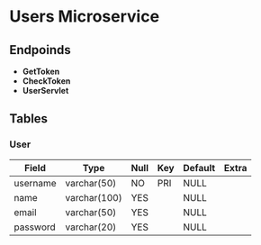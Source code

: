 # Users Microservice

## Endpoinds

- **GetToken**
- **CheckToken**
- **UserServlet**

## Tables

### User

| Field    | Type         | Null | Key | Default | Extra |
|----------|--------------|------|-----|---------|-------|
| username | varchar(50)  | NO   | PRI | NULL    |       |
| name     | varchar(100) | YES  |     | NULL    |       |
| email    | varchar(50)  | YES  |     | NULL    |       |
| password | varchar(20)  | YES  |     | NULL    |       |

